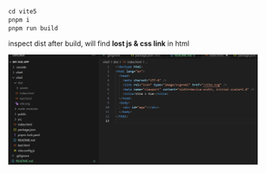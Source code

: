 ```js
cd vite5
pnpm i
pnpm run build
```

inspect dist after build, will find **lost js & css link** in html

![snapshot](https://github.com/wxpwxpwxp/multi_page_vite_demo/blob/master/snapshot.png?raw=true)